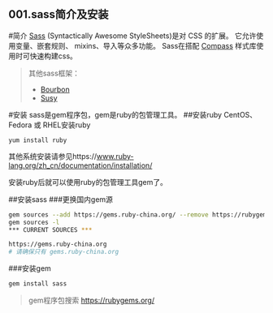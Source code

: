 001.sass简介及安装
---

#简介
[Sass](http://sass-lang.com/) (Syntactically Awesome StyleSheets)是对 CSS 的扩展。 它允许使用变量、嵌套规则、 mixins、导入等众多功能。 Sass在搭配 [Compass](http://compass-style.org/) 样式库使用时可快速构建css。  
> 其他sass框架：
> * [Bourbon](http://bourbon.io/)
> * [Susy](http://susy.oddbird.net/)

#安装
sass是gem程序包，gem是ruby的包管理工具。
##安装ruby
CentOS、Fedora 或 RHEL安装ruby
```
yum install ruby
```
其他系统安装请参见https://www.ruby-lang.org/zh_cn/documentation/installation/

安装ruby后就可以使用ruby的包管理工具gem了。

##安装sass
###更换国内gem源
```bash
gem sources --add https://gems.ruby-china.org/ --remove https://rubygems.org/
gem sources -l
*** CURRENT SOURCES ***

https://gems.ruby-china.org
# 请确保只有 gems.ruby-china.org
```
###安装gem
```bash
gem install sass
```

> gem程序包搜索 https://rubygems.org/


